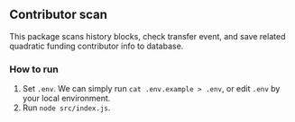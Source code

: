 ## Contributor scan

This package scans history blocks, check transfer event, and save related quadratic funding contributor info to
database.

### How to run

1. Set `.env`. We can simply run `cat .env.example > .env`, or edit `.env` by your local environment.
2. Run `node src/index.js`.
